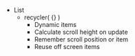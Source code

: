 * List
    * recycler( {} )
        * Dynamic items
        * Calculate scroll height on update
        * Remember scroll position or item
        * Reuse off screen items